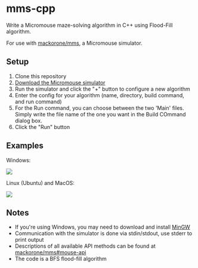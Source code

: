 # mms-cpp

Write a Micromouse maze-solving algorithm in C++ using Flood-Fill algorithm.

For use with [mackorone/mms](https://github.com/mackorone/mms), a Micromouse simulator.

## Setup

1. Clone this repository
1. [Download the Micromouse simulator](https://github.com/mackorone/mms#download)
1. Run the simulator and click the "+" button to configure a new algorithm
1. Enter the config for your algorithm (name, directory, build command, and run command)
1. For the Run command, you can choose between the two 'Main' files. Simply write the file name of the one you want in the Build COmmand dialog box. 
1. Click the "Run" button

## Examples

Windows:

![](https://github.com/mackorone/mms-cpp/blob/master/config-windows.png)

Linux (Ubuntu) and MacOS:

![](https://github.com/mackorone/mms-cpp/blob/master/config-linux.png)


## Notes

- If you're using Windows, you may need to download and install [MinGW](http://mingw.org/wiki/Getting_Started)
- Communication with the simulator is done via stdin/stdout, use stderr to print output
- Descriptions of all available API methods can be found at [mackorone/mms#mouse-api](https://github.com/mackorone/mms#mouse-api)
- The code is a BFS flood-fill algorithm
